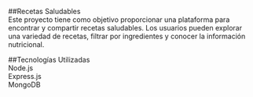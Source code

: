 ##Recetas Saludables    
Este proyecto tiene como objetivo proporcionar una plataforma para encontrar y compartir recetas saludables. Los usuarios pueden explorar una variedad de recetas, filtrar por ingredientes y conocer la información nutricional.    

##Tecnologías Utilizadas    
Node.js    
Express.js    
MongoDB    



